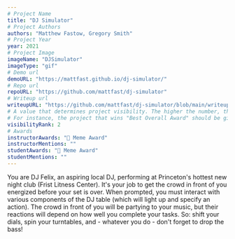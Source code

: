 ```yaml
---
# Project Name
title: "DJ Simulator"
# Project Authors
authors: "Matthew Fastow, Gregory Smith"
# Project Year
year: 2021
# Project Image
imageName: "DJSimulator"
imageType: "gif"
# Demo url
demoURL: "https://mattfast.github.io/dj-simulator/"
# Repo url
repoURL: "https://github.com/mattfast/dj-simulator"
# Writeup url
writeupURL: "https://github.com/mattfast/dj-simulator/blob/main/writeup.pdf"
# A value that determines project visibility. The higher the number, the closer it will appear to the top
# For instance, the project that wins "Best Overall Award" should be given the highest visibilityRank
visibilityRank: 2
# Awards
instructorAwards: "🤪 Meme Award"
instructorMentions: ""
studentAwards: "🤪 Meme Award"
studentMentions: ""
---
```

You are DJ Felix, an aspiring local DJ, performing at Princeton's hottest new night club (Frist Litness Center). It's your job to get the crowd in front of you energized before your set is over. When prompted, you must interact with various components of the DJ table (which will light up and specify an action). The crowd in front of you will be partying to your music, but their reactions will depend on how well you complete your tasks. So: shift your dials, spin your turntables, and - whatever you do - don't forget to drop the bass!
